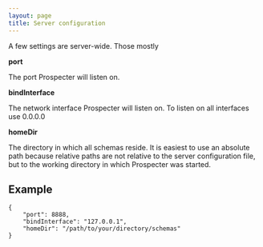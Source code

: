 ```yaml
---
layout: page
title: Server configuration
---
```


A few settings are server-wide. Those mostly 

**port**

The port Prospecter will listen on.

**bindInterface**

The network interface Prospecter will listen on. To listen on all interfaces use 0.0.0.0

**homeDir**

The directory in which all schemas reside. It is easiest to use an absolute path because relative paths are not relative
to the server configuration file, but to the working directory in which Prospecter was started.

Example
-------

    {
        "port": 8888,
        "bindInterface": "127.0.0.1",
        "homeDir": "/path/to/your/directory/schemas"
    }
